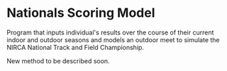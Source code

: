 # Nationals Scoring Model

Program that inputs individual's results over the course of their current indoor and outdoor seasons and models an outdoor meet to simulate the NIRCA National Track and Field Championship.

New method to be described soon.
